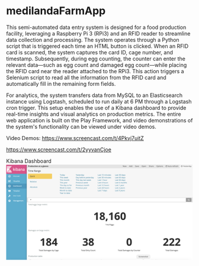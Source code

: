# medilandaFarmApp
This semi-automated data entry system is designed for a food production facility, leveraging a Raspberry Pi 3 (RPi3) and an RFID reader to streamline data collection and processing. The system operates through a Python script that is triggered each time an HTML button is clicked. When an RFID card is scanned, the system captures the card ID, cage number, and timestamp. Subsequently, during egg counting, the counter can enter the relevant data—such as egg count and damaged egg count—while placing the RFID card near the reader attached to the RPi3. This action triggers a Selenium script to read all the information from the RFID card and automatically fill in the remaining form fields.

For analytics, the system transfers data from MySQL to an Elasticsearch instance using Logstash, scheduled to run daily at 6 PM through a Logstash cron trigger. This setup enables the use of a Kibana dashboard to provide real-time insights and visual analytics on production metrics. The entire web application is built on the Play Framework, and video demonstrations of the system's functionality can be viewed under video demos.

Video Demos:
https://www.screencast.com/t/4Pkvj7uitZ

https://www.screencast.com/t/2yyvanCjoe

Kibana Dashboard
![Screenshot of Kibana Dashboard](https://github.com/levidu/medilandaFarmApp/blob/master/Screen%20Shot%202019-09-16%20at%202.54.55%20PM.png)
